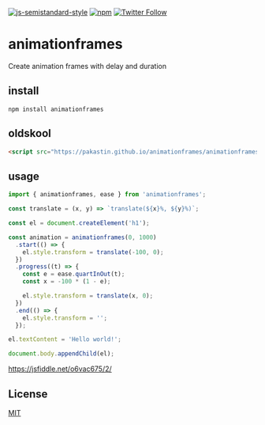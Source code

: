 [![js-semistandard-style](https://img.shields.io/badge/code%20style-semistandard-brightgreen.svg?maxAge=3600&style=flat-square)](https://github.com/Flet/semistandard)
[![npm](https://img.shields.io/npm/v/animationframes.svg?maxAge=60&style=flat-square)](https://www.npmjs.com/package/animationframes)
[![Twitter Follow](https://img.shields.io/twitter/follow/pakastin.svg?style=social&maxAge=3600)](https://twitter.com/pakastin)

# animationframes
Create animation frames with delay and duration

## install
    npm install animationframes

## oldskool
```html
<script src="https://pakastin.github.io/animationframes/animationframes.min.js"></script>
```

## usage

```js
import { animationframes, ease } from 'animationframes';

const translate = (x, y) => `translate(${x}%, ${y}%)`;

const el = document.createElement('h1');

const animation = animationframes(0, 1000)
  .start(() => {
    el.style.transform = translate(-100, 0);
  })
  .progress((t) => {
    const e = ease.quartInOut(t);
    const x = -100 * (1 - e);

    el.style.transform = translate(x, 0);
  })
  .end(() => {
    el.style.transform = '';
  });

el.textContent = 'Hello world!';

document.body.appendChild(el);
```
https://jsfiddle.net/o6vac675/2/

## License
[MIT](https://github.com/pakastin/animationframes/blob/master/LICENSE)
